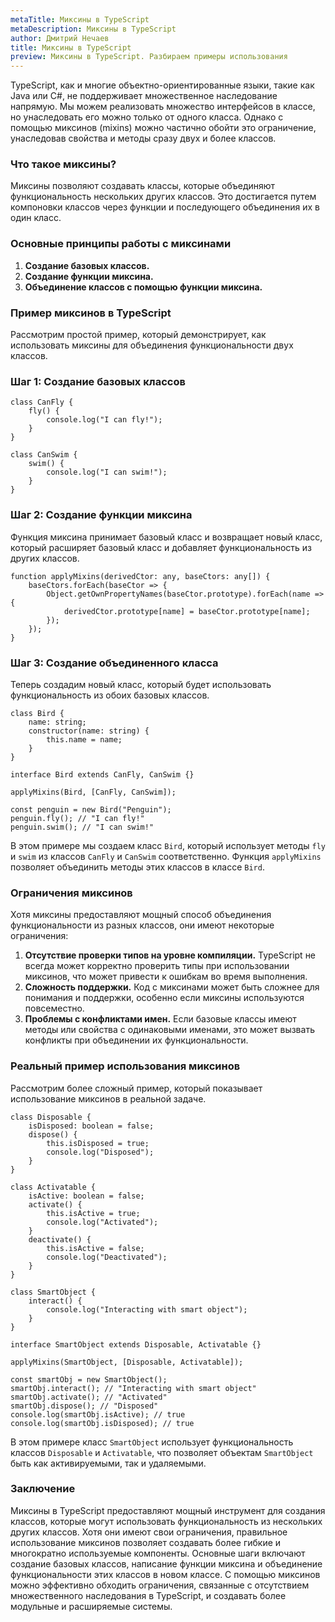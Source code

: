 ```yaml
---
metaTitle: Миксины в TypeScript
metaDescription: Миксины в TypeScript
author: Дмитрий Нечаев
title: Миксины в TypeScript
preview: Миксины в TypeScript. Разбираем примеры использования
---
```


TypeScript, как и многие объектно-ориентированные языки, такие как Java или C#, не поддерживает множественное наследование напрямую. Мы можем реализовать множество интерфейсов в классе, но унаследовать его можно только от одного класса. Однако с помощью миксинов (mixins) можно частично обойти это ограничение, унаследовав свойства и методы сразу двух и более классов.

### Что такое миксины?

Миксины позволяют создавать классы, которые объединяют функциональность нескольких других классов. Это достигается путем компоновки классов через функции и последующего объединения их в один класс.

### Основные принципы работы с миксинами

1. **Создание базовых классов.**
2. **Создание функции миксина.**
3. **Объединение классов с помощью функции миксина.**

### Пример миксинов в TypeScript

Рассмотрим простой пример, который демонстрирует, как использовать миксины для объединения функциональности двух классов.

### Шаг 1: Создание базовых классов

```tsx
class CanFly {
    fly() {
        console.log("I can fly!");
    }
}

class CanSwim {
    swim() {
        console.log("I can swim!");
    }
}

```

### Шаг 2: Создание функции миксина

Функция миксина принимает базовый класс и возвращает новый класс, который расширяет базовый класс и добавляет функциональность из других классов.

```tsx
function applyMixins(derivedCtor: any, baseCtors: any[]) {
    baseCtors.forEach(baseCtor => {
        Object.getOwnPropertyNames(baseCtor.prototype).forEach(name => {
            derivedCtor.prototype[name] = baseCtor.prototype[name];
        });
    });
}

```

### Шаг 3: Создание объединенного класса

Теперь создадим новый класс, который будет использовать функциональность из обоих базовых классов.

```tsx
class Bird {
    name: string;
    constructor(name: string) {
        this.name = name;
    }
}

interface Bird extends CanFly, CanSwim {}

applyMixins(Bird, [CanFly, CanSwim]);

const penguin = new Bird("Penguin");
penguin.fly(); // "I can fly!"
penguin.swim(); // "I can swim!"

```

В этом примере мы создаем класс `Bird`, который использует методы `fly` и `swim` из классов `CanFly` и `CanSwim` соответственно. Функция `applyMixins` позволяет объединить методы этих классов в классе `Bird`.

### Ограничения миксинов

Хотя миксины предоставляют мощный способ объединения функциональности из разных классов, они имеют некоторые ограничения:

1. **Отсутствие проверки типов на уровне компиляции.** TypeScript не всегда может корректно проверить типы при использовании миксинов, что может привести к ошибкам во время выполнения.
2. **Сложность поддержки.** Код с миксинами может быть сложнее для понимания и поддержки, особенно если миксины используются повсеместно.
3. **Проблемы с конфликтами имен.** Если базовые классы имеют методы или свойства с одинаковыми именами, это может вызвать конфликты при объединении их функциональности.

### Реальный пример использования миксинов

Рассмотрим более сложный пример, который показывает использование миксинов в реальной задаче.

```tsx
class Disposable {
    isDisposed: boolean = false;
    dispose() {
        this.isDisposed = true;
        console.log("Disposed");
    }
}

class Activatable {
    isActive: boolean = false;
    activate() {
        this.isActive = true;
        console.log("Activated");
    }
    deactivate() {
        this.isActive = false;
        console.log("Deactivated");
    }
}

class SmartObject {
    interact() {
        console.log("Interacting with smart object");
    }
}

interface SmartObject extends Disposable, Activatable {}

applyMixins(SmartObject, [Disposable, Activatable]);

const smartObj = new SmartObject();
smartObj.interact(); // "Interacting with smart object"
smartObj.activate(); // "Activated"
smartObj.dispose(); // "Disposed"
console.log(smartObj.isActive); // true
console.log(smartObj.isDisposed); // true

```

В этом примере класс `SmartObject` использует функциональность классов `Disposable` и `Activatable`, что позволяет объектам `SmartObject` быть как активируемыми, так и удаляемыми.

### Заключение

Миксины в TypeScript предоставляют мощный инструмент для создания классов, которые могут использовать функциональность из нескольких других классов. Хотя они имеют свои ограничения, правильное использование миксинов позволяет создавать более гибкие и многократно используемые компоненты. Основные шаги включают создание базовых классов, написание функции миксина и объединение функциональности этих классов в новом классе. С помощью миксинов можно эффективно обходить ограничения, связанные с отсутствием множественного наследования в TypeScript, и создавать более модульные и расширяемые системы.